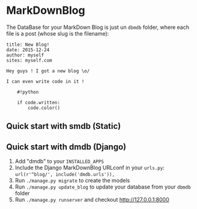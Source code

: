 # MarkDownBlog

The DataBase for your MarkDown Blog is just un `dbmdb` folder, where each file is a post (whose slug is the filename):

```
title: New Blog!
date: 2015-12-24
author: myself
sites: myself.com

Hey guys ! I got a new blog \o/

I can even write code in it !

    #!python

    if code.written:
        code.color()
```

## Quick start with smdb (Static)

## Quick start with dmdb (Django)

1. Add "dmdb" to your `INSTALLED_APPS`
2. Include the Django MarkDownBlog URLconf in your `urls.py`: `url(r'^blog/', include('dmdb.urls')),`
3. Run `./manage.py migrate` to create the models
4. Run `./manage.py update_blog` to update your database from your `dbmdb` folder
5. Run `./manage.py runserver` and checkout http://127.0.0.1:8000
